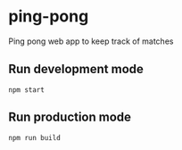 # ping-pong
Ping pong web app to keep track of matches

## Run development mode

`npm start`

## Run production mode

`npm run build`
